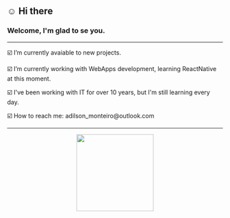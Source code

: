 ## ☺️ Hi there  
<div>
  <h3> Welcome, I'm glad to se you.</h3>
<p>
  <hr>
☑️ I’m currently avaiable to new projects.
</p> 
<p>
☑️ I’m currently working with WebApps development, learning ReactNative at this moment.
</p>
☑️ I've been working with IT for over 10 years, but I'm still learning every day.
</p>
<p>
☑️ How to reach me: adilson_monteiro@outlook.com
<p/>
</div>
 <hr>
<div align="center">
  <a href="https://github.com/amdjr">
  <img height="180em" src="https://github-readme-stats.vercel.app/api/top-langs/?username=amdjr&layout=compact&langs_count=7&theme=dark"/>
</div>
 
  
  

    
  
